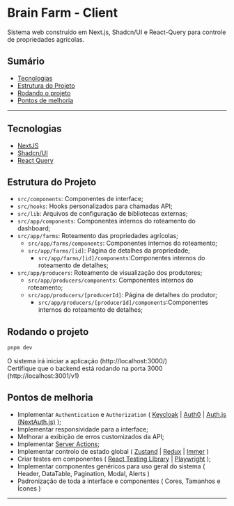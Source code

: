 # Brain Farm - Client
Sistema web construído em Next.js, Shadcn/UI e React-Query para controle de propriedades agrícolas.

## Sumário
- [Tecnologias](#tecnologias)
- [Estrutura do Projeto](#estrutura-do-projeto)
- [Rodando o projeto](#rodando-o-projeto)
- [Pontos de melhoria](#pontos-de-melhoria)
---

## Tecnologias
- [NextJS](https://nextjs.org/)
- [Shadcn/UI](https://ui.shadcn.com/)
- [React Query](https://tanstack.com/query/latest/docs/framework/react/overview)

## Estrutura do Projeto

- `src/components`: Componentes de interface;
- `src/hooks`: Hooks personalizados para chamadas API;
- `src/lib`: Arquivos de configuração de bibliotecas externas;
- `src/app/components`: Componentes internos do roteamento do dashboard;
- `src/app/farms`: Roteamento das propriedades agrícolas;
  - `src/app/farms/components`: Componentes internos do roteamento;
  - `src/app/farms/[id]`: Página de detalhes da propriedade;
    - `src/app/farms/[id]/components`:Componentes internos do roteamento de detalhes;
- `src/app/producers`: Roteamento de visualização dos produtores;
  - `src/app/producers/components`: Componentes internos do roteamento;
  - `src/app/producers/[producerId]`: Página de detalhes do produtor;
    - `src/app/producers/[producerId]/components`:Componentes internos do roteamento de detalhes;


## Rodando o projeto

```bash
pnpm dev
```
O sistema irá iniciar a aplicação (http://localhost:3000/)<br/>
Certifique que o backend está rodando na porta 3000 (http://localhost:3001/v1)

## Pontos de melhoria
- Implementar `Authentication` e `Authorization` ( [Keycloak](http://keycloak.org/) | [Auth0](https://auth0.com/) | [Auth.js (NextAuth.js)](https://authjs.dev/) );
- Implementar responsividade para a interface;
- Melhorar a exibição de erros customizados da API;
- Implementar [Server Actions](https://nextjs.org/docs/14/app/building-your-application/data-fetching/server-actions-and-mutations);
- Implementar controlo de estado global ( [Zustand](https://zustand-demo.pmnd.rs/) | [Redux](https://redux.js.org/) | [Immer](https://immerjs.github.io/immer/) ) 
- Criar testes em componentes ( [React Testing LIbrary](https://testing-library.com/) | [Playwright](https://playwright.dev/) );
- Implementar componentes genéricos para uso geral do sistema ( Header, DataTable, Pagination, Modal, Alerts )
- Padronização de toda a interface e componentes ( Cores, Tamanhos e Ícones )
---
